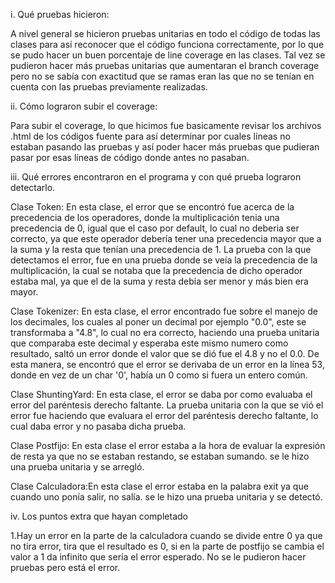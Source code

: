 i. Qué pruebas hicieron:

A nivel general se hicieron pruebas unitarias en todo el código de todas las clases para así reconocer que el código funciona correctamente, por lo que se pudo hacer un buen porcentaje de line coverage en las clases. Tal vez se pudieron hacer más pruebas unitarias que aumentaran el branch coverage pero no se sabía con exactitud que se ramas eran las que no se tenían en cuenta con las pruebas previamente realizadas.

ii. Cómo lograron subir el coverage:

Para subir el coverage, lo que hicimos fue basicamente revisar los archivos .html de los códigos fuente para así determinar por cuales líneas no estaban pasando las pruebas y así poder hacer más pruebas que pudieran pasar por esas líneas de código donde antes no pasaban.

iii. Qué errores encontraron en el programa y con qué prueba lograron 
detectarlo. 

Clase Token: En esta clase, el error que se encontró fue acerca de la precedencia de los operadores, donde la multiplicación tenia una precedencia de 0, igual que el caso por default, lo cual no deberia ser correcto, ya que este operador debería tener una precedencia mayor que a la suma y la resta que tenían una precedencia de 1. La prueba con la que detectamos el error, fue en una prueba donde se veía la precedencia de la multiplicación, la cual se notaba que la precedencia de dicho operador estaba mal, ya que el de la suma y resta debía ser menor y más bien era mayor.

Clase Tokenizer: En esta clase, el error encontrado fue sobre el manejo de los decimales, los cuales al poner un decimal por ejemplo "0.0", este se transformaba a "4.8", lo cual no era correcto, haciendo una prueba unitaria que comparaba este decimal y esperaba este mismo numero como resultado, saltó un error donde el valor que se dió fue el 4.8 y no el 0.0. De esta manera, se encontró que el error se derivaba de un error en la línea 53, donde en vez de un char '0', había un 0 como si fuera un entero común.

Clase ShuntingYard: En esta clase, el error se daba por como evaluaba el error del paréntesis derecho faltante. La prueba unitaria con la que se vió el error fue haciendo que evaluara el error del paréntesis derecho faltante, lo cual daba error y no pasaba dicha prueba.

Clase Postfijo: En esta clase el error estaba a la hora de evaluar la expresión de resta ya que no se estaban restando, se estaban sumando. se le hizo una prueba unitaria y se arregló.

Clase Calculadora:En esta clase el error estaba en la palabra exit ya que cuando uno ponía salir, no salía. se le hizo una prueba unitaria y se detectó.

iv. Los puntos extra que hayan completado

1.Hay un error en la parte de la calculadora cuando se divide entre 0 ya que no tira error, tira que el resultado es 0, si en la parte de postfijo se cambia el valor a 1 da infinito que sería el error esperado. No se le pudieron hacer pruebas pero está el error.
